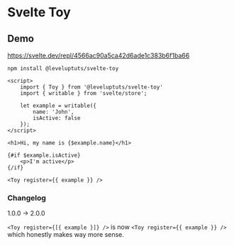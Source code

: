 # Svelte Toy

## Demo

https://svelte.dev/repl/4566ac90a5ca42d6ade1c383b6f1ba66

`npm install @leveluptuts/svelte-toy`

```svelte
<script>
	import { Toy } from '@leveluptuts/svelte-toy'
	import { writable } from 'svelte/store';

	let example = writable({
		name: 'John',
		isActive: false
	});
</script>

<h1>Hi, my name is {$example.name}</h1>

{#if $example.isActive}
	<p>I'm active</p>
{/if}

<Toy register={{ example }} />
```

### Changelog

1.0.0 -> 2.0.0

`<Toy register={[{ example }]} />` is now `<Toy register={{ example }} />` which honestly makes way more sense.
